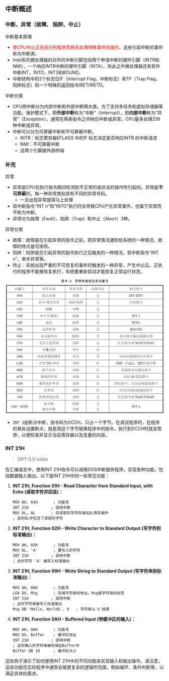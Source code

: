 ## 中断概述

### 中断、异常（故障、 陷阱、中止）

中断基本原理

- <font color=red>使CPU中止正在执行的程序而转去处理特殊事件的操作</font>。这些引起中断的事件称为中断源。
- Intel系列微处理器的对外的中断引脚包括两个申请中断的硬件引脚（INTR和NMI），一个响应INTR中断的硬件引脚（INTA）。除此之外微处理器还有软件中断INT，INTO，INT3和BOUND。
- 中断结构中的2个标志位IF（Interrupt Flag，中断标志）和TF（Trap Flag，陷阱标志）和一个特殊的返回指令IRET/IRETD。

中断分类

- CPU把中断分为内部中断和外部中断两大类。为了支持多任务和虚拟存储器等功能，保护模式下，把**外部中断**称为“中断”（Interrupt），把**内部中断**称为“异常”（Exception）。通常在两条指令之间响应中断或异常。CPU最多处理256种中断或异常。
- 中断可以分为可屏蔽中断和不可屏蔽中断。
  - INTR：标志寄存器EFLAGS 中的IF 标志决定是否响应INTR 的中断请求
  - NMI：不可屏蔽中断
  - 这两个引脚接外部终端

### 补充

异常

- 异常是CPU在执行指令期间检测到不正常的或非法的操作所引起的。异常是**不可屏蔽**的，每一种异常类别具有不同的异常号码。
  - 一旦出现异常就得马上处理
- 软中断指令“INT n”和“INTO”执行时会导致CPU产生异常事件，也属于异常而不称为中断。
- 异常分为故障（Fault）、陷阱（Trap）和中止（Abort）3种。


异常分类

- 故障：故障是在引起异常的指令之前，把异常情况通知给系统的一种情况。故障的特点是可排除。
- 陷阱：陷阱是在引起异常的指令执行之后触发的一种情况。软中断指令“INT n”、单步异常等。
- 终止：系统出现严重的不可恢复的事件时触发的一种异常，产生中止后，正执行的程序不能被恢复执行，系统要重新启动才能恢复正常运行状态。

![异常的类型及其向量号](异常的类型及其向量号.png)

- `INT 3`是断点中断，指令码为0CCH，只占一个字节。在调试程序时，在程序的某处设置断点，就是用这个字节替换程序中的指令，执行到0CCH时就会暂停，以便检查并显示当前寄存器以及变量的内容。

### INT 21H

> GPT-3.5-turbo

在汇编语言中，使用INT 21H指令可以调用DOS中断服务程序，实现各种功能，包括数据输入输出。以下是INT 21H中的一些常见功能：

1. **INT 21H, Function 01H - Read Character from Standard Input, with Echo (读取字符并回显)：**
   ```assembly
   MOV AH, 01H       ; 功能号
   INT 21H          ; 调用中断
   MOV DL, AL       ; 将读取的字符存储在DL寄存器中
   ; 此时DL中包含了读取的字符
   ```

2. **INT 21H, Function 02H - Write Character to Standard Output (写字符到标准输出)：**
   ```assembly
   MOV AH, 02H       ; 功能号
   MOV DL, 'A'       ; 要写入的字符
   INT 21H          ; 调用中断
   ; 此时字符 'A' 被写入标准输出
   ```

3. **INT 21H, Function 09H - Write String to Standard Output (写字符串到标准输出)：**
   ```assembly
   MOV AH, 09H       ; 功能号
   LEA DX, Msg       ; 存储字符串的地址，Msg是字符串的标签
   INT 21H          ; 调用中断
   ; 此时字符串被写入标准输出
   Msg DB 'Hello, World$', 0   ; 字符串以'$'结束
   ```

4. **INT 21H, Function 0AH - Buffered Input (带缓冲区的输入)：**
   ```assembly
   MOV AH, 0AH       ; 功能号
   MOV DX, Buffer    ; 缓冲区地址
   INT 21H          ; 调用中断
   ; 此时输入的字符串被存储在Buffer中
   Buffer DB 10      ; 缓冲区大小
   ```

这些例子演示了如何使用INT 21H中的不同功能来实现输入和输出操作。请注意，这些功能在实际程序中通常会被更复杂的逻辑所包围，例如循环、条件判断等，以满足具体的需求。